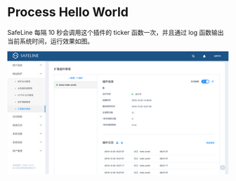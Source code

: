 # Process Hello World

SafeLine 每隔 10 秒会调用这个插件的 ticker 函数一次，并且通过 log 函数输出当前系统时间，运行效果如图。    

![运行效果](./ticker_hello_world.png)
